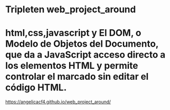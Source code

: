 # Tripleten web_project_around

# html,css,javascript y El DOM, o Modelo de Objetos del Documento, que da a JavaScript acceso directo a los elementos HTML y permite controlar el marcado sin editar el código HTML.

https://angelicacf4.github.io/web_project_around/
